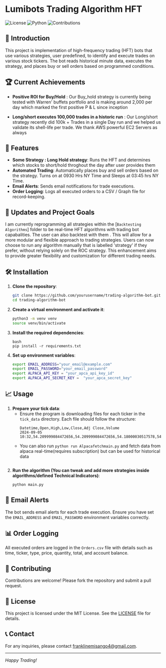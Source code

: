 # Lumibots Trading Algorithm HFT 

![License](https://img.shields.io/badge/license-MIT-blue.svg)
![Python](https://img.shields.io/badge/python-3.8%2B-blue.svg)
![Contributions](https://img.shields.io/badge/contributions-welcome-brightgreen.svg)

## 📖 Introduction

This project is implementation of high-frequency trading (HFT) bots that use various strategies, user predefined,  to identify and execute trades on various stock tickers. The bot reads historical minute data, executes the strategy, and places buy or sell orders based on programmed conditions.

## 🏆 Current Achievements 

- **Positive ROI for Buy/Hold** : Our Buy_hold strategy is currently being tested with Warren' buffets portfolio and is making around 2,000 per day which marked the first positive P & L since inception 

- **Long/short executes 100,000 trades in a historic run** : Our Long/short strategy recently did 100k + Trades in a single Day run and we helped us validate its shell-life per trade. We thank AWS powerful EC2 Servers as always

## 🚀 Features

- **Some Strategy : Long Hold strategy**: Runs the HFT and determines which stocks to short/hold throghout the day after user provides them
- **Automated Trading**: Automatically places buy and sell orders based on the strategy. Turns on at 0930 Hrs NY Time and Sleeps at 03:45 hrs NY Time. 
- **Email Alerts**: Sends email notifications for trade executions.
- **Order Logging**: Logs all executed orders to a CSV / Graph file for record-keeping.

## 🔄 Updates and Project Goals

I am currently reprogramming all strategies within the [`Backtesting Algorithms`] folder to be real-time HFT algorithms with trading bot capabalities. The user can also backtest with them . This will allow for a more modular and flexible approach to trading strategies. Users can now choose to run any algorithm manually that is labelled 'strategy' if they prefer, without relying solely on the ROC strategy. This enhancement aims to provide greater flexibility and customization for different trading needs.

## 🛠️ Installation

1. **Clone the repository**:
    ```bash
    git clone https://github.com/yourusername/trading-algorithm-bot.git
    cd trading-algorithm-bot
    ```

2. **Create a virtual environment and activate it**:
    ```bash
    python3 -m venv venv
    source venv/bin/activate
    ```

3. **Install the required dependencies**:
    ```
    bash
    pip install -r requirements.txt
    
    ```

4. **Set up environment variables**:
    ```bash
    export EMAIL_ADDRESS="your_email@example.com"
    export EMAIL_PASSWORD="your_email_password"
    export ALPACA_API_KEY = "your_apca_api_key_id"
    export ALPACA_API_SECRET_KEY =  "your_apca_secret_key"
    ```

## 📈 Usage

1. **Prepare your tick data**:
    - Ensure the program is downloading files for each ticker in the `tick_data` directory. Each file should follow the structure:
      ```csv
      Datetime,Open,High,Low,Close,Adj Close,Volume
      2024-09-05 10:32,54.209999084472656,54.209999084472656,54.18000030517578,54.209999084472656,54.209999084472656,0
    - You can also run `python run Alpacafetchmain.py` and fetch data from alpaca real-time(requires subscription) but can be used for historical data
      ```

2. **Run the algorithm (You can tweak and add more strategies inside algorithms/defined Technical Indicators)**:
    ```bash
    python main.py
    ```

## 📧 Email Alerts

The bot sends email alerts for each trade execution. Ensure you have set the `EMAIL_ADDRESS` and `EMAIL_PASSWORD` environment variables correctly.

## 📊 Order Logging

All executed orders are logged in the `Orders.csv` file with details such as time, ticker, type, price, quantity, total, and account balance.

## 🤝 Contributing

Contributions are welcome! Please fork the repository and submit a pull request.

## 📝 License

This project is licensed under the MIT License. See the [LICENSE](LICENSE) file for details.

## 📞 Contact

For any inquiries, please contact [franklinemisango4@gmail.com](mailto:your_email@example.com).

---

*Happy Trading!*